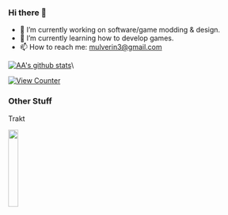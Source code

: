 ### Hi there 👋

<!--
**MulverineX/MulverineX** is a ✨ _special_ ✨ repository because its `README.md` (this file) appears on your GitHub profile.

Here are some ideas to get you started:



- 👯 I’m looking to collaborate on ...
- 🤔 I’m looking for help with ...
- 💬 Ask me about ...

- 😄 Pronouns: ...

-->
- 🔭 I’m currently working on software/game modding & design.
- 🌱 I’m currently learning how to develop games.
- 📫 How to reach me: mulverin3@gmail.com

[![AA's github stats](https://github-readme-stats-umber.vercel.app/api?username=mulverinex&show_icons=true&theme=dark)](#)\

[![View Counter](https://komarev.com/ghpvc/?username=MulverineX)](#)

### Other Stuff
Trakt

[<img src="https://trakt-widgets.vercel.app/MulverineX/profile/poster?language=en" width="20%" >](https://trakt.tv/users/mulverinex)
